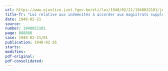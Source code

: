 ```yaml
---
url: https://www.ejustice.just.fgov.be/eli/loi/1948/02/21/1948022101/justel
title-fr: "Loi relative aux indemnités à accorder aux magistrats suppléants remplissant régulièrement des fonctions de magistrat effectif"
date: 1948-02-21
source:
number: 1948022101
page: 888888
case: 1948-02-21/01
publication: 1948-02-26
starts:
modifies:
pdf-original:
pdf-consolidated:
---
```


